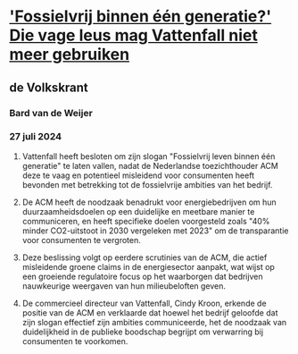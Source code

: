 # ['Fossielvrij binnen één generatie?' Die vage leus mag Vattenfall niet meer gebruiken](https://advance.lexis.com/api/document?collection=news&id=urn:contentItem:6CK2-9TM1-DYRY-X19V-00000-00&context=1519360)
## de Volkskrant
### Bard van de Weijer
### 27 juli 2024

1. Vattenfall heeft besloten om zijn slogan "Fossielvrij leven binnen één generatie" te laten vallen, nadat de Nederlandse toezichthouder ACM deze te vaag en potentieel misleidend voor consumenten heeft bevonden met betrekking tot de fossielvrije ambities van het bedrijf.

2. De ACM heeft de noodzaak benadrukt voor energiebedrijven om hun duurzaamheidsdoelen op een duidelijke en meetbare manier te communiceren, en heeft specifieke doelen voorgesteld zoals "40% minder CO2-uitstoot in 2030 vergeleken met 2023" om de transparantie voor consumenten te vergroten.

3. Deze beslissing volgt op eerdere scrutinies van de ACM, die actief misleidende groene claims in de energiesector aanpakt, wat wijst op een groeiende regulatoire focus op het waarborgen dat bedrijven nauwkeurige weergaven van hun milieubeloften geven.

4. De commercieel directeur van Vattenfall, Cindy Kroon, erkende de positie van de ACM en verklaarde dat hoewel het bedrijf geloofde dat zijn slogan effectief zijn ambities communiceerde, het de noodzaak van duidelijkheid in de publieke boodschap begrijpt om verwarring bij consumenten te voorkomen.